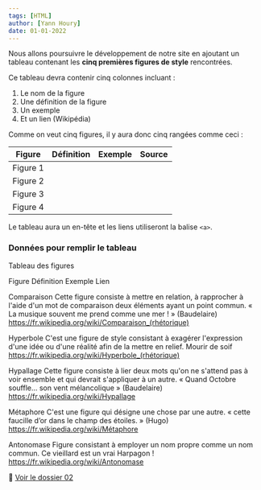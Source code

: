 ```yaml
---
tags: [HTML]
author: [Yann Houry]
date: 01-01-2022
---
```


Nous allons poursuivre le développement de notre site en ajoutant un tableau contenant les **cinq premières figures de style** rencontrées.

Ce tableau devra contenir cinq colonnes incluant :

1. Le nom de la figure
2. Une définition de la figure
3. Un exemple
4. Et un lien (Wikipédia)

Comme on veut cinq figures, il y aura donc cinq rangées comme ceci :

| Figure   | Définition | Exemple | Source |
| -------- | ---------- | ------- | ------ |
| Figure 1 |            |         |        |
| Figure 2 |            |         |        |
| Figure 3 |            |         |        |
| Figure 4 |            |         |        |

Le tableau aura un en-tête et les liens utiliseront la balise `<a>`.

### Données pour remplir le tableau 
Tableau des figures

Figure
Définition
Exemple
Lien

Comparaison
Cette figure consiste à mettre en relation, à rapprocher à l'aide d'un mot de comparaison deux éléments ayant un point commun.
« La musique souvent me prend comme une mer ! » (Baudelaire)
https://fr.wikipedia.org/wiki/Comparaison_(rhétorique)

Hyperbole
C'est une figure de style consistant à exagérer l'expression d'une idée ou d'une réalité afin de la mettre en relief.
Mourir de soif
https://fr.wikipedia.org/wiki/Hyperbole_(rhétorique)

Hypallage
Cette figure consiste à lier deux mots qu'on ne s'attend pas à voir ensemble et qui devrait s'appliquer à un autre.
« Quand Octobre souffle… son vent mélancolique » (Baudelaire)
https://fr.wikipedia.org/wiki/Hypallage

Métaphore
C'est une figure qui désigne une chose par une autre.
« cette faucille d’or dans le champ des étoiles. » (Hugo)
https://fr.wikipedia.org/wiki/Métaphore

Antonomase
Figure consistant à employer un nom propre comme un nom commun.
Ce vieillard est un vrai Harpagon !
https://fr.wikipedia.org/wiki/Antonomase

📁 [Voir le dossier 02](https://app.box.com/s/wzc7zdwnhmrypn66z5pct2e7uc57aijk)
